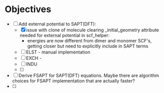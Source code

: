 # Objectives
- [ ] Add external potential to SAPT(DFT):
    - [x] issue with clone of molecule clearing \_initial\_geometry attribute needed for external potential in scf_helper:
        - energies are now different from dimer and monomer SCF's, getting closer but need to explicitly include in SAPT terms
    - [ ] ELST - manual implementation
    - [ ] EXCH - 
    - [ ] INDU
    - [ ] 
- [ ] Derive FSAPT for SAPT(DFT) equations. Maybe there are algorithm choices
        for FSAPT implementation that are actually faster?
- [ ] 
